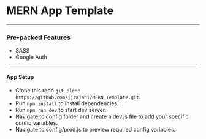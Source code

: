 # MERN App Template
---
### Pre-packed Features
* SASS
* Google Auth
---

#### App Setup
* Clone this repo `git clone https://github.com/jjrajani/MERN_Template.git`.
* Run `npm install` to install dependencies.
* Run `npm run dev` to start dev server.
* Navigate to config folder and create a dev.js file to add your specific config variables.
* Navigate to config/prod.js to preview required config variables.

<!-- [Demo](https://square-humdrum.herokuapp.com/) -->
